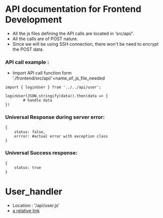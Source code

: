 # API documentation for Frontend Development
- All the js files defining the API calls are located in 'src/api/'.
- All the calls are of POST nature.
- Since we will be using SSH connection, there won't be need to encrypt the POST data.

### API call example : 
- Import API call function form './frontend/src/api/'+name_of_js_file_needed
``` 
import { loginUser } from '../../api/user';

loginUser(JSON.stringify(data)).then(data => {
        # handle data
})
```

### Universal Response during server error: 
```
{
    status: false,
    errror: #actual error with exception class
}
```
### Universal Success response: 
```
{
    status: true
} 
```


# User_handler 
- Location : '/api/user.js'
- [a relative link](users.md)
